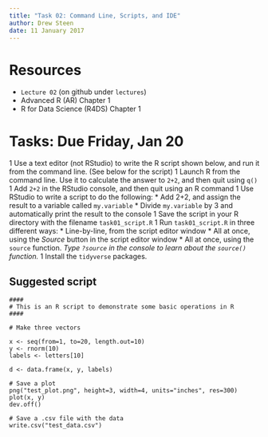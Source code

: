 ```yaml
---
title: "Task 02: Command Line, Scripts, and IDE"
author: Drew Steen
date: 11 January 2017
---
```


# Resources
* `Lecture 02` (on github under `lectures`)
* Advanced R (AR) Chapter 1
* R for Data Science (R4DS) Chapter 1

# Tasks: Due Friday, Jan 20
1 Use a text editor (not RStudio) to write the R script shown below, and run it from the command line. (See below for the script)
1 Launch R from the command line. Use it to calculate the answer to `2+2`, and then quit using `q()`
1 Add `2+2` in the RStudio console, and then quit using an R command
1 Use RStudio to write a script to do the following:
    * Add 2+2, and assign the result to a variable called `my.variable`
    * Divide `my.variable` by 3 and automatically print the result to the console
1 Save the script in your R directory with the filename `task01_script.R`
1 Run `task01_script.R` in three different ways:
    * Line-by-line, from the script editor window
    * All at once, using the *Source* button in the script editor window
    * All at once, using the `source` function. *Type `?source` in the console to learn about the `source()` function.*
1 Install the `tidyverse` packages.



## Suggested script

```
####
# This is an R script to demonstrate some basic operations in R
####

# Make three vectors 

x <- seq(from=1, to=20, length.out=10)
y <- rnorm(10)
labels <- letters[10] 

d <- data.frame(x, y, labels)

# Save a plot
png("test_plot.png", height=3, width=4, units="inches", res=300)
plot(x, y)
dev.off()

# Save a .csv file with the data
write.csv("test_data.csv")
```